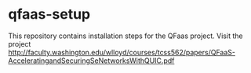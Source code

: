 # qfaas-setup

This repository contains installation steps for the QFaas project. 
Visit the project http://faculty.washington.edu/wlloyd/courses/tcss562/papers/QFaaS-AcceleratingandSecuringSeNetworksWithQUIC.pdf 
